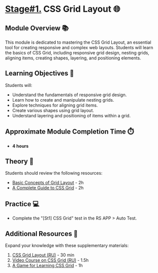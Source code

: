# [Stage#1.](../../) CSS Grid Layout 🌐

## Module Overview 📚

This module is dedicated to mastering the CSS Grid Layout, an essential tool for creating responsive and complex web layouts. Students will learn the basics of CSS Grid, including responsive grid design, nesting grids, aligning items, creating shapes, layering, and positioning elements.

## Learning Objectives 🎯

Students will:

- Understand the fundamentals of responsive grid design.
- Learn how to create and manipulate nesting grids.
- Explore techniques for aligning grid items.
- Create various shapes using grid layout.
- Understand layering and positioning of items within a grid.

## Approximate Module Completion Time ⏱️

- **4 hours**

## Theory 📖

Students should review the following resources:

- [Basic Concepts of Grid Layout](https://developer.mozilla.org/docs/Web/CSS/CSS_Grid_Layout/Basic_Concepts_of_Grid_Layout) - 2h
- [A Complete Guide to CSS Grid](https://css-tricks.com/snippets/css/complete-guide-grid/) - 2h

## Practice 💻

- Complete the "[St1] CSS Grid" test in the RS APP > Auto Test.

## Additional Resources 📘

Expand your knowledge with these supplementary materials:

1. [CSS Grid Layout (RU)](https://medium.com/@stasonmars/%D0%B2%D0%B5%CC%88%D1%80%D1%81%D1%82%D0%BA%D0%B0-%D0%BD%D0%B0-grid-%D0%B2-css-%D0%BF%D0%BE%D0%BB%D0%BD%D0%BE%D0%B5-%D1%80%D1%83%D0%BA%D0%BE%D0%B2%D0%BE%D0%B4%D1%81%D1%82%D0%B2%D0%BE-%D0%B8-%D1%81%D0%BF%D1%80%D0%B0%D0%B2%D0%BE%D1%87%D0%BD%D0%B8%D0%BA-220508316f8b) - 30 min
2. [Video Course on CSS Grid (RU)](https://www.youtube.com/playlist?list=PLNkWIWHIRwMHlq6yOP65F_rNH5wID1U21) - 1.5h
3. [A Game for Learning CSS Grid](https://cssgridgarden.com/) - 1h
